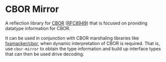 # CBOR Mirror

A reflection library for [CBOR][cbor.io] ([RFC8949][rfc8949]) that is focused
on providing datatype information for CBOR.

It can be used in conjunction with CBOR marshaling libraries like
[fxamacker/cbor][fxamacker-cbor], when dynamic interpretation of CBOR is
required. That is, use `cbor-mirror` to obtain the type information and build up
interface types that can then be used drive decoding.

[cbor.io]:http://cbor.io/ "CBOR - Concise Binary Object Representation"
[rfc8949]:https://www.rfc-editor.org/rfc/rfc8949.html "RFC 8949 Concise Binary Object Representation (CBOR)"
[fxamacker-cbor]:https://github.com/fxamacker/cbor "fxamacker/cbor CBOR Library for Go"
